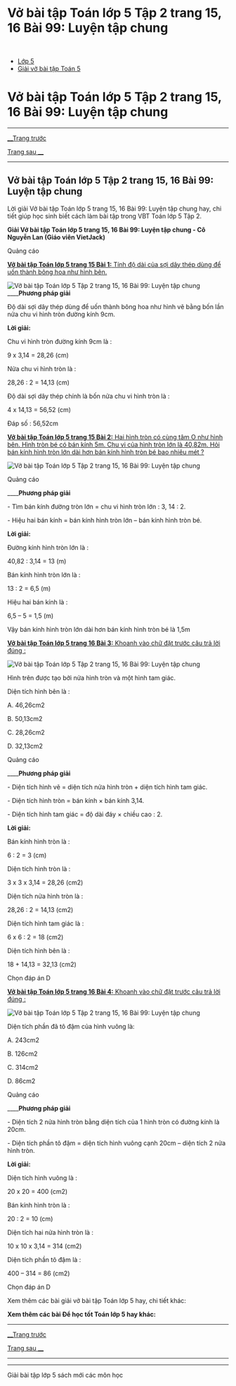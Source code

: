 # Vở bài tập Toán lớp 5 Tập 2 trang 15, 16 Bài 99: Luyện tập chung

﻿

  * [Lớp 5](https://vietjack.com/series/lop-5.jsp)
  * [Giải vở bài tập Toán 5](https://vietjack.com/giai-vo-bai-tap-toan-5/index.jsp)



# Vở bài tập Toán lớp 5 Tập 2 trang 15, 16 Bài 99: Luyện tập chung

* * *

[__Trang trước](https://vietjack.com/giai-vo-bai-tap-toan-5/bai-98-luyen-tap.jsp)

[Trang sau __](https://vietjack.com/giai-vo-bai-tap-toan-5/bai-100-gioi-thieu-bieu-do-hinh-quat.jsp)

* * *

## Vở bài tập Toán lớp 5 Tập 2 trang 15, 16 Bài 99: Luyện tập chung

Lời giải Vở bài tập Toán lớp 5 trang 15, 16 Bài 99: Luyện tập chung hay, chi tiết giúp học sinh biết cách làm bài tập trong VBT Toán lớp 5 Tập 2.

**Giải Vở bài tập Toán lớp 5 trang 15, 16 Bài 99: Luyện tập chung - Cô Nguyễn Lan (Giáo viên VietJack)**

Quảng cáo

[**Vở bài tập Toán lớp 5 trang 15 Bài 1:** Tính độ dài của sợi dây thép dùng để uốn thành bông hoa như hình bên.](https://vietjack.com/giai-vo-bai-tap-toan-5/bai-1-trang-15-vbt-toan-5-tap-2.jsp)

![Vở bài tập Toán lớp 5 Tập 2 trang 15, 16 Bài 99: Luyện tập chung](https://vietjack.com/giai-vo-bai-tap-toan-5/images/bai-1-trang-15-vbt-toan-5-tap-2.PNG) ____**Phương pháp giải**

Độ dài sợi dây thép dùng để uốn thành bông hoa như hình vẽ bằng bốn lần nửa chu vi hình tròn đường kính 9cm.

**Lời giải:**

Chu vi hình tròn đường kính 9cm là :

9 x 3,14 = 28,26 (cm)

Nửa chu vi hình tròn là :

28,26 : 2 = 14,13 (cm)

Độ dài sợi dây thép chính là bốn nửa chu vi hình tròn là :

4 x 14,13 = 56,52 (cm)

Đáp số : 56,52cm

[**Vở bài tập Toán lớp 5 trang 15 Bài 2:** Hai hình tròn có cùng tâm O như hình bên. Hình tròn bé có bán kính 5m. Chu vi của hình tròn lớn là 40,82m. Hỏi bán kính hình tròn lớn dài hơn bán kính hình tròn bé bao nhiêu mét ?](https://vietjack.com/giai-vo-bai-tap-toan-5/bai-2-trang-15-vbt-toan-5-tap-2.jsp)

![Vở bài tập Toán lớp 5 Tập 2 trang 15, 16 Bài 99: Luyện tập chung](https://vietjack.com/giai-vo-bai-tap-toan-5/images/bai-2-trang-15-vbt-toan-5-tap-2.PNG)

Quảng cáo

____**Phương pháp giải**

\- Tìm bán kính đường tròn lớn = chu vi hình tròn lớn : 3, 14 : 2.

\- Hiệu hai bán kính = bán kính hình tròn lớn – bán kính hình tròn bé. 

**Lời giải:**

Đường kính hình tròn lớn là :

40,82 : 3,14 = 13 (m)

Bán kính hình tròn lớn là :

13 : 2 = 6,5 (m)

Hiệu hai bán kính là :

6,5 – 5 = 1,5 (m)

Vậy bán kính hình tròn lớn dài hơn bán kính hình tròn bé là 1,5m

[**Vở bài tập Toán lớp 5 trang 16 Bài 3:** Khoanh vào chữ đặt trước câu trả lời đúng : ](https://vietjack.com/giai-vo-bai-tap-toan-5/bai-3-trang-16-vbt-toan-5-tap-2.jsp)

![Vở bài tập Toán lớp 5 Tập 2 trang 15, 16 Bài 99: Luyện tập chung](https://vietjack.com/giai-vo-bai-tap-toan-5/images/bai-3-trang-16-vbt-toan-5-tap-2.PNG)

Hình trên được tạo bởi nửa hình tròn và một hình tam giác.

Diện tích hình bên là :

A. 46,26cm2

B. 50,13cm2

C. 28,26cm2

D. 32,13cm2

Quảng cáo

____**Phương pháp giải**

\- Diện tích hình vẽ = diện tích nửa hình tròn + diện tích hình tam giác.

\- Diện tích hình tròn = bán kính × bán kính 3,14.

\- Diện tích hình tam giác = độ dài đáy × chiều cao : 2.

**Lời giải:**

Bán kính hình tròn là :

6 : 2 = 3 (cm)

Diện tích hình tròn là :

3 x 3 x 3,14 = 28,26 (cm2)

Diện tích nửa hình tròn là :

28,26 : 2 = 14,13 (cm2)

Diện tích hình tam giác là :

6 x 6 : 2 = 18 (cm2)

Diện tích hình bên là :

18 + 14,13 = 32,13 (cm2)

Chọn đáp án D

[**Vở bài tập Toán lớp 5 trang 16 Bài 4:** Khoanh vào chữ đặt trước câu trả lời đúng : ](https://vietjack.com/giai-vo-bai-tap-toan-5/bai-4-trang-16-vbt-toan-5-tap-2.jsp)

![Vở bài tập Toán lớp 5 Tập 2 trang 15, 16 Bài 99: Luyện tập chung](https://vietjack.com/giai-vo-bai-tap-toan-5/images/bai-4-trang-16-vbt-toan-5-tap-2.PNG)

Diện tích phần đã tô đậm của hình vuông là:

A. 243cm2

B. 126cm2

C. 314cm2

D. 86cm2

Quảng cáo

____**Phương pháp giải**

\- Diện tích 2 nửa hình tròn bằng diện tích của 1 hình tròn có đường kính là 20cm.

\- Diện tích phần tô đậm = diện tích hình vuông cạnh 20cm – diện tích 2 nửa hình tròn.

**Lời giải:**

Diện tích hình vuông là :

20 x 20 = 400 (cm2)

Bán kính hình tròn là :

20 : 2 = 10 (cm)

Diện tích hai nửa hình tròn là :

10 x 10 x 3,14 = 314 (cm2)

Diện tích phần tô đậm là :

400 – 314 = 86 (cm2)

Chọn đáp án D

Xem thêm các bài giải vở bài tập Toán lớp 5 hay, chi tiết khác:

**Xem thêm các bài Để học tốt Toán lớp 5 hay khác:**

* * *

[__Trang trước](https://vietjack.com/giai-vo-bai-tap-toan-5/bai-98-luyen-tap.jsp)

[Trang sau __](https://vietjack.com/giai-vo-bai-tap-toan-5/bai-100-gioi-thieu-bieu-do-hinh-quat.jsp)

* * *

* * *

Giải bài tập lớp 5 sách mới các môn học
